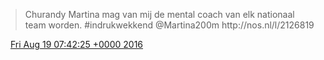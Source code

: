 > Churandy Martina mag van mij de mental coach van elk nationaal team worden\. \#indrukwekkend @Martina200m  http://nos\.nl/l/2126819

<img src="../../media/tweet.ico" width="12" /> [Fri Aug 19 07:42:25 +0000 2016](https://twitter.com/DromerDenker/status/766540811144048640)